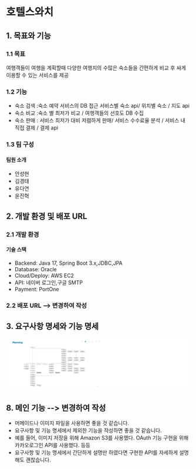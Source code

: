 ﻿# 호텔스와치

## 1. 목표와 기능
### 1.1 목표 
여행객들이 여행을 계획할때 다양한 여행지의 수많은 숙소들을 간편하게 비교 후 싸게 이용할 수 있는 서비스를 제공

### 1.2 기능
- 숙소 검색 :숙소 예약 서비스의 DB 접근 서비스별 숙소 api/ 위치별 숙소 / 지도 api
- 숙소 비교 :숙소 별 최저가 비교 / 여행객들의 선호도 DB 수집
- 숙소 판매 : 서비스 최저가 대비 저렴하게 판매/ 서비스 수수료율 분석 / 서비스 내 직접 결제 / 결제 api


### 1.3 팀 구성

#### 팀원 소개
- 안성현
- 김경태
- 유다연
- 윤진혁


## 2. 개발 환경 및 배포 URL 
### 2.1 개발 환경 


#### 기술 스택
- Backend: Java 17, Spring Boot 3.x,JDBC,JPA
- Database: Oracle
- Cloud/Deploy: AWS EC2 
- API: 네이버 로그인,구글 SMTP
- Payment: PortOne

### 2.2 배포 URL --> 변경하여 작성



## 3. 요구사항 명세와 기능 명세
![기능명세](src/main/resources/static/images/funtion2.png)





## 8. 메인 기능 --> 변경하여 작성
- 머메이드나 이미지 파일을 사용하면 좋을 것 같습니다.
- 요구사항 및 기능 명세에서 제외한 기능을 작성하면 좋을 것 같습니다.
- 예를 들어, 이미지 저장을 위해 Amazon S3를 사용했다. OAuth 기능 구현을 위해 카카오로그인 API를 사용했다. 등등
- 요구사항 및 기능 명세에서 간단하게 설명만 하였다면 구현한 API를 자세하게 설명해도 괜찮습니다.
